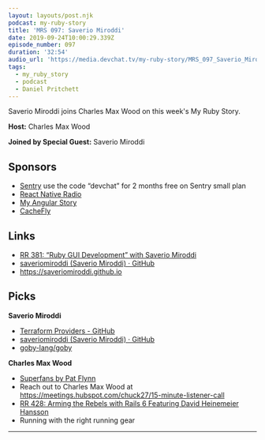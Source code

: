 ```yaml
---
layout: layouts/post.njk
podcast: my-ruby-story
title: 'MRS 097: Saverio Miroddi'
date: 2019-09-24T10:00:29.339Z
episode_number: 097
duration: '32:54'
audio_url: 'https://media.devchat.tv/my-ruby-story/MRS_097_Saverio_Miroddi.mp3'
tags:
  - my_ruby_story
  - podcast
  - Daniel Pritchett
---
```

Saverio Miroddi joins Charles Max Wood on this week's  My Ruby Story. 

**Host:** Charles Max Wood

**Joined by Special Guest:** Saverio Miroddi

## Sponsors

* [Sentry](https://sentry.io/) use the code “devchat” for 2 months free on Sentry small plan
* [React Native Radio](https://devchat.tv/react-native-radio/)
* [My Angular Story ](https://devchat.tv/my-angular-story/)
* [CacheFly](https://www.cachefly.com/)

## Links

* [RR 381: “Ruby GUI Development” with Saverio Miroddi](https://devchat.tv/ruby-rogues/rr-381-ruby-gui-development-with-saverio-miroddi/)
* [saveriomiroddi (Saverio Miroddi) · GitHub](<https://github.com › saveriomiroddi>)
* <https://saveriomiroddi.github.io>

## Picks

**Saverio Miroddi**

* [Terraform Providers - GitHub](<https://github.com › saveriomiroddi › org=terraform-providers>)
* [saveriomiroddi (Saverio Miroddi) · GitHub](<https://github.com › saveriomiroddi>)
* [goby-lang/goby](<https://github.com › goby-lang › goby>)

**Charles Max Wood**

* [Superfans by Pat Flynn](https://www.amazon.com/Superfans-Stand-Tribe-Successful-Business/dp/1949709469)
* Reach out to Charles Max Wood at <https://meetings.hubspot.com/chuck27/15-minute-listener-call>
* [RR 428: Arming the Rebels with Rails 6 Featuring David Heinemeier Hansson](https://devchat.tv/ruby-rogues/rr-428-arming-the-rebels-with-rails-6-featuring-david-heinemeier-hansson/)
* Running with the right running gear

- - -
